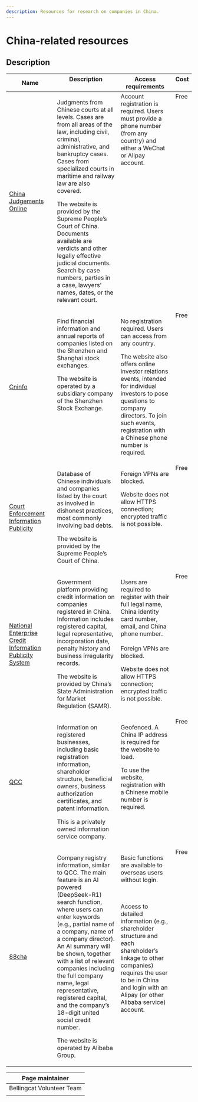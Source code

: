 ```yaml
---
description: Resources for research on companies in China.
---
```


# China-related resources

## Description

<table><thead><tr><th width="155.0938720703125">Name</th><th width="258.7720947265625" valign="top">Description</th><th width="199.1873779296875" valign="top">Access requirements</th><th valign="top">Cost</th></tr></thead><tbody><tr><td><a href="https://wenshu.court.gov.cn/">China Judgements Online</a></td><td valign="top"><p>Judgments from Chinese courts at all levels. Cases are from all areas of the law, including civil, criminal, administrative, and bankruptcy cases. Cases from specialized courts in maritime and railway law are also covered.</p><p></p><p>The website is provided by the Supreme People’s Court of China. Documents available are verdicts and other legally effective judicial documents. Search by case numbers, parties in a case, lawyers’ names, dates, or the relevant court.</p></td><td valign="top">Account registration is required. Users must provide a phone number (from any country) and either a WeChat or Alipay account.</td><td valign="top">Free</td></tr><tr><td><a href="http://www.cninfo.com.cn/new/index">Cninfo</a></td><td valign="top"><p>Find financial information and annual reports of companies listed on the Shenzhen and Shanghai stock exchanges. <br></p><p>The website is operated by a subsidiary company of the Shenzhen Stock Exchange.</p></td><td valign="top"><p>No registration required. Users can access from any country.</p><p></p><p>The website also offers online investor relations events, intended for individual investors to pose questions to company directors. To join such events, registration with a Chinese phone number is required.</p></td><td valign="top">Free</td></tr><tr><td><a href="http://zxgk.court.gov.cn/">Court Enforcement Information Publicity</a></td><td valign="top"><p>Database of Chinese individuals and companies listed by the court as involved in dishonest practices, most commonly involving bad debts.</p><p></p><p>The website is provided by the Supreme People’s Court of China.</p></td><td valign="top"><p>Foreign VPNs are blocked.</p><p></p><p>Website does not allow HTTPS connection; encrypted traffic is not possible.</p></td><td valign="top">Free</td></tr><tr><td><a href="http://www.gsxt.gov.cn/index.html">National Enterprise Credit Information Publicity System</a></td><td valign="top"><p>Government platform providing credit information on companies registered in China. Information includes registered capital, legal representative, incorporation date, penalty history and business irregularity records.</p><p></p><p>The website is provided by China’s State Administration for Market Regulation (SAMR).</p></td><td valign="top"><p>Users are required to register with their full legal name, China identity card number, email, and China phone number.<br><br>Foreign VPNs are blocked. </p><p></p><p>Website does not allow HTTPS connection; encrypted traffic is not possible.</p></td><td valign="top">Free</td></tr><tr><td><a href="https://www.qcc.com/">QCC</a></td><td valign="top"><p>Information on registered businesses, including basic registration information, shareholder structure, beneficial owners, business authorization certificates, and patent information. </p><p></p><p>This is a privately owned information service company.</p></td><td valign="top"><p>Geofenced. A China IP address is required for the website to load.</p><p></p><p>To use the website, registration with a Chinese mobile number is required.</p></td><td valign="top">Free</td></tr><tr><td><a href="https://88cha.com/">88cha</a></td><td valign="top"><p>Company registry information, similar to QCC. The main feature is an AI powered (DeepSeek-R1) search function, where users can enter keywords (e.g., partial name of a company, name of a company director). An AI summary will be shown, together with a list of relevant companies including the full company name, legal representative, registered capital, and the company’s 18-digit united social credit number.                                            </p><p></p><p>The website is operated by Alibaba Group.</p></td><td valign="top"><p>Basic functions are available to overseas users without login. </p><p><br></p><p>Access to detailed information (e.g., shareholder structure and each shareholder’s linkage to other companies) requires the user to be in China and login with an Alipay (or other Alibaba service) account.</p><p></p></td><td valign="top">Free</td></tr></tbody></table>

| Page maintainer           |
| ------------------------- |
| Bellingcat Volunteer Team |
|                           |
